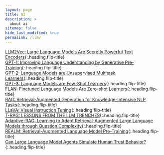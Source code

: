 ```yaml
---
layout: page
title: AI
description: >
  about ai
sitemap: false
hide_last_modified: true
permalink: /llm/
---
```


[LLM2Vec: Large Language Models Are Secretly Powerful Text Encoders]{:.heading.flip-title} \
[GPT-1: Improving Language Understanding by Generative Pre-Training]{:.heading.flip-title} \
[GPT-2: Language Models are Unsupervised Multitask Learners]{:.heading.flip-title} \
[GPT-3: Language Models are Few-Shot Learners]{:.heading.flip-title} \
[FLAN: Finetuned Language Models Are Zero-shot Learners]{:.heading.flip-title} \
[RAG: Retrieval-Augmented Generation for Knowledge-Intensive NLP Tasks]{:.heading.flip-title} \
[LLaVA: Visual Instruction Tuning]{:.heading.flip-title} \
[T-RAG: LESSONS FROM THE LLM TRENCHES]{:.heading.flip-title} \
[Adaptive-RAG: Learning to Adapt Retrieval-Augmented Large Language Models through Question Complexity]{:.heading.flip-title} \
[REALM: Retrieval-Augmented Language Model Pre-Training]{:.heading.flip-title} \
[Can Large Language Model Agents Simulate Human Trust Behavior?]{:.heading.flip-title}


[LLM2Vec: Large Language Models Are Secretly Powerful Text Encoders]: /llm/2024-05-16-llm1
[GPT-1: Improving Language Understanding by Generative Pre-Training]: /llm/2024-05-16-llm2
[GPT-2: Language Models are Unsupervised Multitask Learners]: /llm/2025-12-24-llm3
[GPT-3: Language Models are Few-Shot Learners]: /llm/2025-12-27-llm4
[FLAN: Finetuned Language Models Are Zero-shot Learners]: /llm/2025-12-27-llm5
[RAG: Retrieval-Augmented Generation for Knowledge-Intensive NLP Tasks]: /llm/2025-01-05-llm6
[LLaVA: Visual Instruction Tuning]: /llm/2025-01-17-llm7
[T-RAG: LESSONS FROM THE LLM TRENCHES]: /llm/2025-01-24-llm8
[Adaptive-RAG: Learning to Adapt Retrieval-Augmented Large Language Models through Question Complexity]: /llm/2025-01-30-llm9
[REALM: Retrieval-Augmented Language Model Pre-Training]: /llm/2025-02-07-llm10
[Can Large Language Model Agents Simulate Human Trust Behavior?]: /llm/2025-02-21-llm11